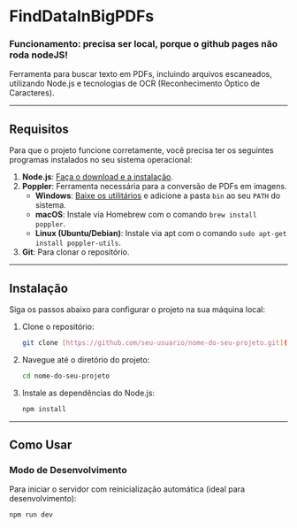 # FindDataInBigPDFs

### Funcionamento: precisa ser local, porque o github pages não roda nodeJS!


Ferramenta para buscar texto em PDFs, incluindo arquivos escaneados, utilizando Node.js e tecnologias de OCR (Reconhecimento Óptico de Caracteres).

---

## Requisitos

Para que o projeto funcione corretamente, você precisa ter os seguintes programas instalados no seu sistema operacional:

1.  **Node.js**: [Faça o download e a instalação](https://nodejs.org/pt-br/download/).
2.  **Poppler**: Ferramenta necessária para a conversão de PDFs em imagens.
    * **Windows**: [Baixe os utilitários](https://github.com/oschwartz10612/poppler-windows) e adicione a pasta `bin` ao seu `PATH` do sistema.
    * **macOS**: Instale via Homebrew com o comando `brew install poppler`.
    * **Linux (Ubuntu/Debian)**: Instale via apt com o comando `sudo apt-get install poppler-utils`.
3.  **Git**: Para clonar o repositório.

---

## Instalação

Siga os passos abaixo para configurar o projeto na sua máquina local:

1.  Clone o repositório:
    ```bash
    git clone [https://github.com/seu-usuario/nome-do-seu-projeto.git](https://github.com/seu-usuario/nome-do-seu-projeto.git)
    ```
2.  Navegue até o diretório do projeto:
    ```bash
    cd nome-do-seu-projeto
    ```
3.  Instale as dependências do Node.js:
    ```bash
    npm install
    ```

---

## Como Usar

### Modo de Desenvolvimento

Para iniciar o servidor com reinicialização automática (ideal para desenvolvimento):
```bash
npm run dev